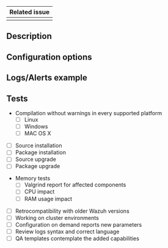 |Related issue|
|---|
||

<!--
This template reflects sections that must be included in new Pull requests.
Contributions from the community are really appreciated. If this is the case, please add the 
"contribution" to properly track the Pull Request.

Please fill the table above. Feel free to extend it at your convenience.
-->

## Description

<!--
Add a clear description of how the problem has been solved.
-->

## Configuration options

<!--
When proceed, this section should include new configuration parameters.
-->

## Logs/Alerts example

<!--
Paste here related logs and alerts
-->

## Tests

<!--
At least, the following checks should be marked to accept the PR.
-->

- Compilation without warnings in every supported platform
  - [ ] Linux
  - [ ] Windows
  - [ ] MAC OS X
- [ ] Source installation
- [ ] Package installation
- [ ] Source upgrade
- [ ] Package upgrade
- Memory tests
  - [ ] Valgrind report for affected components
  - [ ] CPU impact
  - [ ] RAM usage impact
- [ ] Retrocompatibility with older Wazuh versions
- [ ] Working on cluster environments
- [ ] Configuration on demand reports new parameters
- [ ] Review logs syntax and correct language
- [ ] QA templates contemplate the added capabilities

